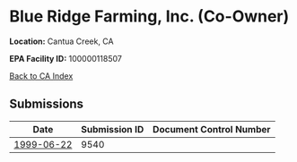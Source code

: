 # Blue Ridge Farming, Inc.   (Co-Owner)

**Location:** Cantua Creek, CA

**EPA Facility ID:** 100000118507

[Back to CA Index](../../index.md)

## Submissions

| Date | Submission ID | Document Control Number |
|------|--------------|-------------------------|
| [1999-06-22](submissions/9540.md) | 9540 |  |
